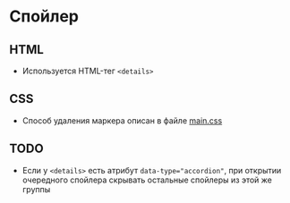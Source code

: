 # **Спойлер**

## HTML
- Используется HTML-тег `<details>`


## CSS
- Способ удаления маркера описан в файле [main.css](main.css)


## TODO
- Если у `<details>` есть атрибут `data-type="accordion"`, при открытии очередного спойлера скрывать остальные спойлеры из этой же группы